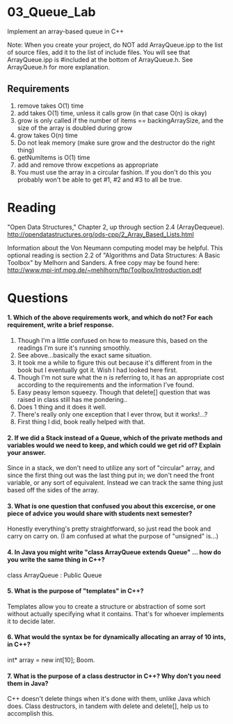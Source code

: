 03_Queue_Lab
============

Implement an array-based queue in C++

Note: When you create your project, do NOT add ArrayQueue.ipp to the list of source files, add it to the list of include files. You will see that ArrayQueue.ipp is #included at the bottom of ArrayQueue.h. See ArrayQueue.h for more explanation.

Requirements
------------

1. remove takes O(1) time
2. add takes O(1) time, unless it calls grow (in that case O(n) is okay)
3. grow is only called if the number of items == backingArraySize, and the size of the array is doubled during grow
4. grow takes O(n) time
5. Do not leak memory (make sure grow and the destructor do the right thing)
6. getNumItems is O(1) time
7. add and remove throw excpetions as appropriate
8. You must use the array in a circular fashion. If you don't do this you probably won't be able to get #1, #2 and #3 to all be true.

Reading
=======
"Open Data Structures," Chapter 2, up through section 2.4 (ArrayDequeue). http://opendatastructures.org/ods-cpp/2_Array_Based_Lists.html

Information about the Von Neumann computing model may be helpful. This optional reading is section 2.2 of "Algorithms and Data Structures: A Basic Toolbox" by Melhorn and Sanders. A free copy may be found here: http://www.mpi-inf.mpg.de/~mehlhorn/ftp/Toolbox/Introduction.pdf

Questions
=========

#### 1. Which of the above requirements work, and which do not? For each requirement, write a brief response.

1. Though I'm a little confused on how to measure this, based on the readings I'm sure it's running smoothly.
2. See above...basically the exact same situation.
3. It took me a while to figure this out because it's different from in the book but I eventually got it.  Wish I had looked here first.
4. Though I'm not sure what the n is referring to, it has an appropriate cost according to the requirements and the information I've found.
5. Easy peasy lemon squeezy.  Though that delete[] question that was raised in class still has me pondering..
6. Does 1 thing and it does it well.
7. There's really only one exception that I ever throw, but it works!...?
8. First thing I did, book really helped with that.

#### 2. If we did a Stack instead of a Queue, which of the private methods and variables would we need to keep, and which could we get rid of? Explain your answer.

Since in a stack, we don't need to utilize any sort of "circular" array, and since the first thing out was the last thing put in; we don't need the front variable, or any sort of equivalent.
Instead we can track the same thing just based off the sides of the array.

#### 3. What is one question that confused you about this excercise, or one piece of advice you would share with students next semester?

Honestly everything's pretty straightforward, so just read the book and carry on carry on.  (I am confused at what the purpose of "unsigned" is...)

#### 4. In Java you might write "class ArrayQueue extends Queue" ... how do you write the same thing in C++?

class ArrayQueue : Public Queue <T>

#### 5. What is the purpose of "templates" in C++?

Templates allow you to create a structure or abstraction of some sort without actually specifying what it contains.  That's for whoever implements it to decide later.

#### 6. What would the syntax be for dynamically allocating an array of 10 ints, in C++?

int* array = new int[10];  Boom.

#### 7. What is the purpose of a class destructor in C++? Why don't you need them in Java?

C++ doesn't delete things when it's done with them, unlike Java which does.  Class destructors, in tandem with delete and delete[], help us to accomplish this.
